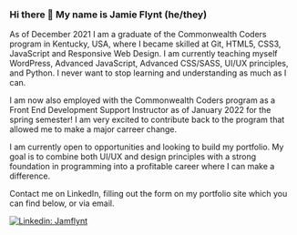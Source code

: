 ### Hi there 👋  My name is Jamie Flynt (he/they)


As of December 2021 I am a graduate of the Commonwealth Coders program in Kentucky, USA, where I became skilled at Git, HTML5, CSS3, JavaScript and Responsive Web Design. I am currently teaching myself WordPress, Advanced JavaScript, Advanced CSS/SASS, UI/UX principles, and Python. I never want to stop learning and understanding as much as I can.

I am now also employed with the Commonwealth Coders program as a Front End Development Support Instructor as of January 2022 for the spring semester! I am very excited to contribute back to the program that allowed me to make a major carreer change. 

I am currently open to opportunities and looking to build my portfolio. My goal is to combine both UI/UX and design principles with a strong foundation in programming into a profitable career where I can make a difference. 

Contact me on LinkedIn, filling out the form on my portfolio site which you can find below, or via email. 

[![Linkedin: Jamflynt](https://img.shields.io/badge/-Jamie_Flynt-blue?style=flat-square&logo=Linkedin&logoColor=white&link=https://www.linkedin.com/in/jamie-flynt88/)](https://www.linkedin.com/in/jamie-flynt88/)


<!--
**Jamflynt/Jamflynt** is a ✨ _special_ ✨ repository because its `README.md` (this file) appears on your GitHub profile.

Here are some ideas to get you started:

- 🔭 I’m currently working on ...
- 🌱 I’m currently learning ...
- 👯 I’m looking to collaborate on ...
- 🤔 I’m looking for help with ...
- 💬 Ask me about ...
- 📫 How to reach me: ...
- 😄 Pronouns: ...
- ⚡ Fun fact: ...
-->

